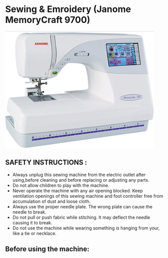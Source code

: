 # Sewing & Emroidery (Janome MemoryCraft 9700)
![](janome.jpg)

## SAFETY INSTRUCTIONS :
- Always unplug this sewing machine from the electric outlet after using,before cleaning and before replacing or adjusting any parts.
- Do not allow children to play with the machine.
- Never operate the machine with any air opening blocked. Keep ventilation openings of this sewing
machine and foot controller free from accumulation of dust and loose cloth.
- Always use the proper needle plate. The wrong plate can cause the needle to break.
- Do not pull or push fabric while stitching. It may deflect the needle causing it to break.
- Do not use the machine while wearing something is hanging from your, like a tie or necklace.

## Before using the machine:
